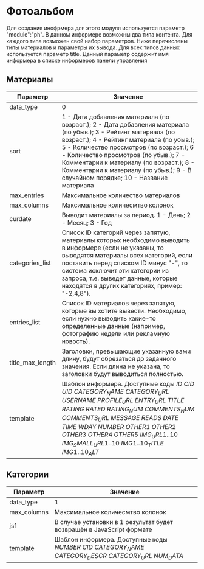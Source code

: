 # Фотоальбом

Для создания инофрмера для этого модуля используется параметр "module":"ph". В данном информере возможны два типа контента. Для каждого типа возможен свой набор параметров. Ниже перечислены типы материалов и параметры их вывода. Для всех типов данных используется параметр title. Данный параметр содержит имя информера в списке информеров панели управления

## Материалы
| Параметр | Значение |
| ------ | ------ |
| data_type | 0 |
| sort | 1 - Дата добавления материала (по возраст.); 2 - Дата добавления материала (по убыв.); 3 - Рейтинг материала (по возраст.); 4 - Рейтинг материала (по убыв.); 5 - Количество просмотров (по возраст.); 6 - Количество просмотров (по убыв.); 7 - Комментарии к материалу (по возраст.); 8 - Комментарии к материалу (по убыв.); 9 - В случайном порядке; 10 - Название материала |
| max_entries | Максимальное количество материалов |
| max_columns | Максимальное количесмтво колонок |
| curdate | Выводит материалы за период. 1 - День; 2 - Месяц; 3 - Год |
| categories_list | Список ID категорий через запятую, материалы которых необходимо выводить в информере (если не указаны, то выводятся материалы всех категорий, если поставить перед списком ID минус "-", то система исключит эти категории из запроса, т.е. выведет данные, которые находятся в других категориях, пример: "-2,4,8"). |
| entries_list | Список ID материалов через запятую, которые вы хотите вывести. Необходимо, если нужно выводить какие-то определенные данные (например, фотографию недели или рекламную новость). |
| title_max_length | Заголовки, превышающие указанную вами длину, будут обрезаться до заданного значения. Если длина не указана, то заголовки будут выводиться полностью. |
| template | Шаблон информера. Доступные коды $ID$ $CID$ $UID$ $CATEGORY_NAME$ $CATEGORY_URL$ $USERNAME$ $PROFILE_URL$ $ENTRY_URL$ $TITLE$ $RATING$ $RATED$ $RATING_NUM$ $COMMENTS_NUM$ $COMMENTS_URL$ $MESSAGE$ $READS$ $DATE$ $TIME$ $WDAY$ $NUMBER$ $OTHER1$ $OTHER2$ $OTHER3$ $OTHER4$ $OTHER5$ $IMG_URL1..10$ $IMG_SMALL_URL1..10$ $IMG1..10_TITLE$ $IMG1..10_ALT$ |
## Категории
| Параметр | Значение |
| ------ | ------ |
| data_type | 1 |
| max_columns | Максимальное количесмтво колонок |
| jsf | В случае установки в 1 результат будет возвращён в JavaScript формате |
| template | Шаблон информера. Доступные коды $NUMBER$ $CID$ $CATEGORY_NAME$ $CATEGORY_DESCR$ $CATEGORY_URL$ $NUM_DATA$ |
